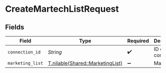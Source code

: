 # CreateMartechListRequest


## Fields

| Field                                                                    | Type                                                                     | Required                                                                 | Description                                                              |
| ------------------------------------------------------------------------ | ------------------------------------------------------------------------ | ------------------------------------------------------------------------ | ------------------------------------------------------------------------ |
| `connection_id`                                                          | *String*                                                                 | :heavy_check_mark:                                                       | ID of the connection                                                     |
| `marketing_list`                                                         | [T.nilable(Shared::MarketingList)](../../models/shared/marketinglist.md) | :heavy_minus_sign:                                                       | Mailing List                                                             |